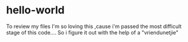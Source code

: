 # hello-world
To review my files
I'm so loving this ,cause i'm passed the most difficult stage of this code....
So i figure it out with the help of a "vriendunetjie"
